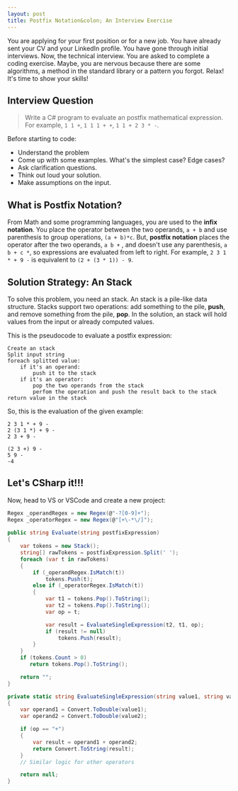 ```yaml
---
layout: post
title: Postfix Notation&colon; An Interview Exercise
---
```


You are applying for your first position or for a new job. You have already sent your CV and your LinkedIn profile. You have gone through initial interviews. Now, the technical interview. You are asked to complete a coding exercise. Maybe, you are nervous because there are some algorithms, a method in the standard library or a pattern you forgot. Relax! It's time to show your skills!

## Interview Question

> Write a C# program to evaluate an postfix mathematical expression. For example, `1 1 +`, `1 1 1 + +`, `1 1 + 2 3 * -`.

Before starting to code:

* Understand the problem
* Come up with some examples. What's the simplest case? Edge cases?
* Ask clarification questions.
* Think out loud your solution.
* Make assumptions on the input.

## What is Postfix Notation?

From Math and some programming languages, you are used to the **infix notation**. You place the operator between the two operands, `a + b` and use parenthesis to group operations, `(a + b)*c`. But, **postfix notation** places the operator after the two operands, `a b +` , and doesn't use any parenthesis, `a b + c *`, so expressions are evaluated from left to right. For example, `2 3 1 * + 9 -` is equivalent to `(2 + (3 * 1)) - 9`.


## Solution Strategy: An Stack

To solve this problem, you need an stack. An stack is a pile-like data structure. Stacks support two operations: add something to the pile, **push**, and remove something from the pile, **pop**. In the solution, an stack will hold values from the input or already computed values.

This is the pseudocode to evaluate a postfix expression:

```
Create an stack
Split input string
foreach splitted value:
    if it's an operand:
        push it to the stack
    if it's an operator:
        pop the two operands from the stack
        perfom the operation and push the result back to the stack
return value in the stack
```

So, this is the evaluation of the given example:

```
2 3 1 * + 9 -
2 (3 1 *) + 9 -
2 3 + 9 -

(2 3 +) 9 -
5 9 -
-4
```


## Let's CSharp it!!!

Now, head to VS or VSCode  and create a new project:

```csharp
Regex _operandRegex = new Regex(@"-?[0-9]+");
Regex _operatorRegex = new Regex(@"[+\-*\/]");
        
public string Evaluate(string postfixExpression)
{
    var tokens = new Stack();
    string[] rawTokens = postfixExpression.Split(' ');
    foreach (var t in rawTokens)
    {
        if (_operandRegex.IsMatch(t))
            tokens.Push(t);
        else if (_operatorRegex.IsMatch(t))
        {
            var t1 = tokens.Pop().ToString();
            var t2 = tokens.Pop().ToString();
            var op = t;

            var result = EvaluateSingleExpression(t2, t1, op);
            if (result != null)
                tokens.Push(result);
        }
    }
    if (tokens.Count > 0)
       return tokens.Pop().ToString();

    return "";
}

private static string EvaluateSingleExpression(string value1, string value2, string op)
{
    var operand1 = Convert.ToDouble(value1);
    var operand2 = Convert.ToDouble(value2);

    if (op == "+")
    {
        var result = operand1 + operand2;
        return Convert.ToString(result);
    }
    // Similar logic for other operators

    return null;
}
```